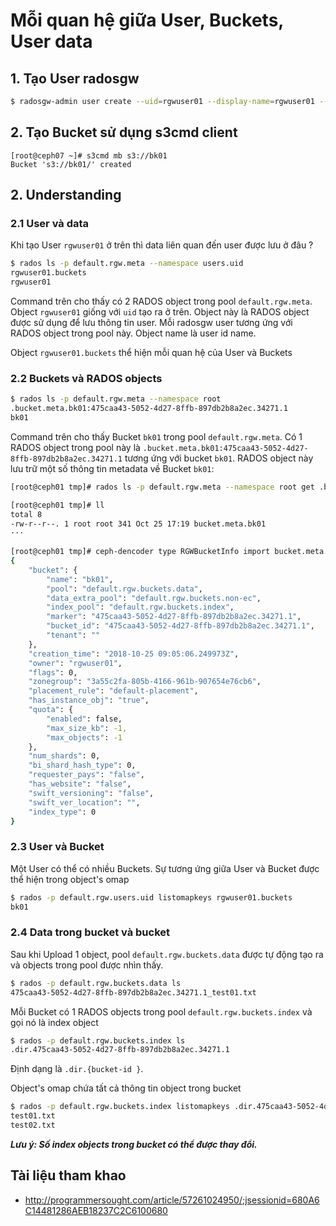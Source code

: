 # Mỗi quan hệ giữa User, Buckets, User data

## 1. Tạo User radosgw
```sh
$ radosgw-admin user create --uid=rgwuser01 --display-name=rgwuser01 --access-key=rgwuser01 --secret=rgwuser01
```
## 2. Tạo Bucket sử dụng s3cmd client
```sg
[root@ceph07 ~]# s3cmd mb s3://bk01
Bucket 's3://bk01/' created
```
## 2. Understanding
### 2.1 User và data

Khi tạo User `rgwuser01` ở trên thì data liên quan đến user được lưu ở đâu ?
```sh
$ rados ls -p default.rgw.meta --namespace users.uid
rgwuser01.buckets
rgwuser01
```
Command trên cho thấy có 2 RADOS object trong pool `default.rgw.meta`. Object `rgwuser01` giống với `uid` tạo ra ở trên. Object này là RADOS object được sử dụng để lưu thông tin user. Mỗi radosgw user tương ứng với RADOS object trong pool này. Object name là user id name.

Object `rgwuser01.buckets` thể hiện mỗi quan hệ của User và Buckets

### 2.2 Buckets và RADOS objects
```sh
$ rados ls -p default.rgw.meta --namespace root
.bucket.meta.bk01:475caa43-5052-4d27-8ffb-897db2b8a2ec.34271.1
bk01
```
Command trên cho thấy Bucket `bk01` trong pool `default.rgw.meta`. Có 1 RADOS object trong pool này là `.bucket.meta.bk01:475caa43-5052-4d27-8ffb-897db2b8a2ec.34271.1` tương ứng với bucket `bk01`. RADOS object này lưu trữ một số thông tin metadata về Bucket `bk01`:
```sh
[root@ceph01 tmp]# rados ls -p default.rgw.meta --namespace root get .bucket.meta.bk01:475caa43-5052-4d27-8ffb-897db2b8a2ec.34271.1 --output bucket.meta.bk01

[root@ceph01 tmp]# ll
total 8
-rw-r--r--. 1 root root 341 Oct 25 17:19 bucket.meta.bk01
···
 
[root@ceph01 tmp]# ceph-dencoder type RGWBucketInfo import bucket.meta.bk01 decode dump_json
{
    "bucket": {
        "name": "bk01",
        "pool": "default.rgw.buckets.data",
        "data_extra_pool": "default.rgw.buckets.non-ec",
        "index_pool": "default.rgw.buckets.index",
        "marker": "475caa43-5052-4d27-8ffb-897db2b8a2ec.34271.1",
        "bucket_id": "475caa43-5052-4d27-8ffb-897db2b8a2ec.34271.1",
        "tenant": ""
    },
    "creation_time": "2018-10-25 09:05:06.249973Z",
    "owner": "rgwuser01",
    "flags": 0,
    "zonegroup": "3a55c2fa-805b-4166-961b-907654e76cb6",
    "placement_rule": "default-placement",
    "has_instance_obj": "true",
    "quota": {
        "enabled": false,
        "max_size_kb": -1,
        "max_objects": -1
    },
    "num_shards": 0,
    "bi_shard_hash_type": 0,
    "requester_pays": "false",
    "has_website": "false",
    "swift_versioning": "false",
    "swift_ver_location": "",
    "index_type": 0
}
```
### 2.3 User và Bucket

Một User có thể có nhiều Buckets. Sự tương ứng giữa User và Bucket được thể hiện trong object's omap

```sh
$ rados -p default.rgw.users.uid listomapkeys rgwuser01.buckets
bk01
```

### 2.4 Data trong bucket và bucket

Sau khi Upload 1 object, pool `default.rgw.buckets.data` được tự động tạo ra và objects trong pool được nhìn thấy.
```sh
$ rados -p default.rgw.buckets.data ls
475caa43-5052-4d27-8ffb-897db2b8a2ec.34271.1_test01.txt
```
Mỗi Bucket có 1 RADOS objects trong pool `default.rgw.buckets.index` và gọi nó là index object
```sh
$ rados -p default.rgw.buckets.index ls
.dir.475caa43-5052-4d27-8ffb-897db2b8a2ec.34271.1
```
Định dạng là `.dir.{bucket-id }`.

Object's omap chứa tất cả thông tin object trong bucket
```sh
$ rados -p default.rgw.buckets.index listomapkeys .dir.475caa43-5052-4d27-8ffb-897db2b8a2ec.34271.1
test01.txt
test02.txt
```

***Lưu ý: Số index objects trong bucket có thể được thay đổi.***




## Tài liệu tham khao
- http://programmersought.com/article/57261024950/;jsessionid=680A6C14481286AEB18237C2C6100680
